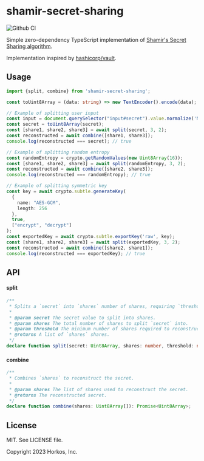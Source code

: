 # shamir-secret-sharing

![Github CI](https://github.com/privy-io/shamir-secret-sharing/workflows/Github%20CI/badge.svg)

Simple zero-dependency TypeScript implementation of [Shamir's Secret Sharing algorithm](https://en.wikipedia.org/wiki/Shamir%27s_Secret_Sharing).

Implementation inspired by [hashicorp/vault](https://github.com/hashicorp/vault/tree/main/shamir).

## Usage

```typescript
import {split, combine} from 'shamir-secret-sharing';

const toUint8Array = (data: string) => new TextEncoder().encode(data);

// Example of splitting user input
const input = document.querySelector("input#secret").value.normalize('NFKC');
const secret = toUint8Array(secret);
const [share1, share2, share3] = await split(secret, 3, 2);
const reconstructed = await combine([share1, share3]);
console.log(reconstructed === secret); // true

// Example of splitting random entropy
const randomEntropy = crypto.getRandomValues(new Uint8Array(16));
const [share1, share2, share3] = await split(randomEntropy, 3, 2);
const reconstructed = await combine([share2, share3]);
console.log(reconstructed === randomEntropy); // true

// Example of splitting symmetric key
const key = await crypto.subtle.generateKey(
  {
    name: "AES-GCM",
    length: 256
  },
  true,
  ["encrypt", "decrypt"]
);
const exportedKey = await crypto.subtle.exportKey('raw', key);
const [share1, share2, share3] = await split(exportedKey, 3, 2);
const reconstructed = await combine([share2, share1]);
console.log(reconstructed === exportedKey); // true
```

## API

#### split

```ts
/**
 * Splits a `secret` into `shares` number of shares, requiring `threshold` of them to reconstruct `secret`.
 *
 * @param secret The secret value to split into shares.
 * @param shares The total number of shares to split `secret` into.
 * @param threshold The minimum number of shares required to reconstruct `secret`.
 * @returns A list of `shares` shares.
 */
declare function split(secret: Uint8Array, shares: number, threshold: number): Promise<Uint8Array[]>;
```

#### combine

```ts
/**
 * Combines `shares` to reconstruct the secret.
 *
 * @param shares The list of shares used to reconstruct the secret.
 * @returns The reconstructed secret.
 */
declare function combine(shares: Uint8Array[]): Promise<Uint8Array>;
```

## License

MIT. See LICENSE file.

Copyright 2023 Horkos, Inc.
